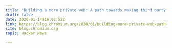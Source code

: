```yaml
---
title: "Building a more private web: A path towards making third party cookies obsolete"
draft: false
date: 2020-01-14T16:08:52Z
link: https://blog.chromium.org/2020/01/building-more-private-web-path-towards.html?utm_medium=RSS&utm_source=hune
site: blog.chromium.org
topic: Hacker News  

---
```

